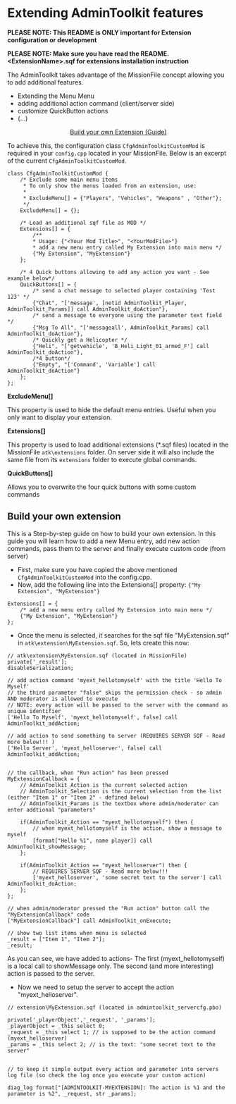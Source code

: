 # Extending AdminToolkit features

**PLEASE NOTE: This README is ONLY important for Extension configuration or development**

**PLEASE NOTE: Make sure you have read the README.&lt;ExtensionName&gt;.sqf for extensions installation instruction**

The AdminToolkit takes advantage of the MissionFile concept allowing you to add additional features.

- Extending the Menu Menu
- adding additional action command (client/server side)
- customize QuickButton actions
- (...)

<p align="center">
	<a href="#build-your-own-extension">Build your own Extension (Guide)</a>
</p>

To achieve this, the configuration class `CfgAdminToolkitCustomMod` is required in your `config.cpp` located in your MissionFile.
Below is an excerpt of the current `CfgAdminToolkitCustomMod`.

```
class CfgAdminToolkitCustomMod {
	/* Exclude some main menu items
	 * To only show the menus loaded from an extension, use:
	 * 
	 * ExcludeMenu[] = {"Players", "Vehicles", "Weapons" , "Other"};
	 */
	ExcludeMenu[] = {};
	
	/* Load an additional sqf file as MOD */
	Extensions[] = {
		/**
		* Usage: {"<Your Mod Title>", "<YourModFile>"}
		* add a new menu entry called My Extension into main menu */
		{"My Extension", "MyExtension"}
	};

	/* 4 Quick buttons allowing to add any action you want - See example below*/
	QuickButtons[] = {
		/* send a chat message to selected player containing 'Test 123' */
		{"Chat", "['message', [netid AdminToolkit_Player, AdminToolkit_Params]] call AdminToolkit_doAction"},
		/* send a message to everyone using the parameter text field */
		{"Msg To All", "['messageall', AdminToolkit_Params] call AdminToolkit_doAction"},
		/* Quickly get a Helicopter */
		{"Heli", "['getvehicle', 'B_Heli_Light_01_armed_F'] call AdminToolkit_doAction"},
		/*4 button*/
		{"Empty", "['Command', 'Variable'] call AdminToolkit_doAction"}
	};
};
```

**ExcludeMenu[]**

This property is used to hide the default menu entries.
Useful when you only want to display your extension.


**Extensions[]**

This property is used to load additional extensions (*.sqf files) located in the MissionFile `atk\extensions` folder.
On server side it will also include the same file from its `extensions` folder to execute global commands.

**QuickButtons[]**

Allows you to overwrite the four quick buttons with some custom commands

## Build your own extension

This is a Step-by-step guide on how to build your own extension.
In this guide you will learn how to add a new Menu entry, add new action commands, pass them to the server and finally execute custom code (from server)

- First, make sure you have copied the above mentioned `CfgAdminToolkitCustomMod` into the config.cpp.
- Now, add the following line into the Extensions[] property: `{"My Extension", "MyExtension"}`

```
Extensions[] = {
	/* add a new menu entry called My Extension into main menu */
	{"My Extension", "MyExtension"}
};
```

- Once the menu is selected, it searches for the sqf file "MyExtension.sqf" in `atk\extension\MyExtension.sqf`. So, lets create this now:

```
// atk\extension\MyExtension.sqf (located in MissionFile)
private['_result'];
disableSerialization;

// add action command 'myext_hellotomyself' with the title 'Hello To Myself'
// the third parameter "false" skips the permission check - so admin AND moderator is allowed to execute
// NOTE: every action will be passed to the server with the command as unique identifier
['Hello To Myself', 'myext_hellotomyself', false] call AdminToolkit_addAction;

// add action to send something to server (REQUIRES SERVER SQF - Read more below!!! )
['Hello Server', 'myext_helloserver', false] call AdminToolkit_addAction;


// the callback, when "Run action" has been pressed
MyExtensionCallback = {
	// AdminToolkit_Action is the current selected action
	// AdminToolkit_Selection is the current selection from the list (either "Item 1" or "Item 2" - defined below)
	// AdminToolkit_Params is the textbox where admin/moderator can enter addtional "parameters"

	if(AdminToolkit_Action == "myext_hellotomyself") then {
		// when myext_hellotomyself is the action, show a message to myself
		[format["Hello %1", name player]] call AdminToolkit_showMessage;
	};

	if(AdminToolkit_Action == "myext_helloserver") then {
		// REQUIRES SERVER SQF - Read more below!!!
		['myext_helloserver', 'some secret text to the server'] call AdminToolkit_doAction;
	};
};

// when admin/moderator pressed the "Run action" button call the "MyExtensionCallback" code
["MyExtensionCallback"] call AdminToolkit_onExecute;

// show two list items when menu is selected
_result = ["Item 1", "Item 2"];
_result;
```

As you can see, we have added to actions- The first (myext_hellotomyself) is a local call to showMessage only.
The second (and more interesting) action is passed to the server.

- Now we need to setup the server to accept the action "myext_helloserver".

```
// extension\MyExtension.sqf (located in admintoolkit_servercfg.pbo)

private['_playerObject','_request', '_params'];
_playerObject = _this select 0;
_request = _this select 1; // is supposed to be the action command (myext_helloserver)
_params = _this select 2; // is the text: "some secret text to the server"


// to keep it simple output every action and parameter into servers log file (so check the log once you execute your custom action)

diag_log format["[ADMINTOOLKIT-MYEXTENSION]: The action is %1 and the parameter is %2", _request, str _params];
```

